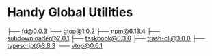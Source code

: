 # Handy Global Utilities

 ├── fd@0.0.3
 ├── gtop@1.0.2
 ├── npm@6.13.4
 ├── subdownloader@2.0.1
 ├── taskbook@0.3.0
 ├── trash-cli@3.0.0
 ├── typescript@3.8.3
 └── vtop@0.6.1

